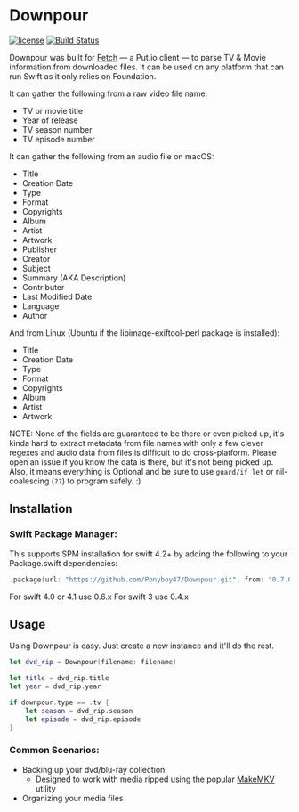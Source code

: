 # Downpour
[![license](https://img.shields.io/badge/license-GPLv3-blue.svg)](https://github.com/Ponyboy47/Downpour/blob/master/LICENSE) [![Build Status](https://travis-ci.org/Ponyboy47/Downpour.svg?branch=master)](https://travis-ci.org/Ponyboy47/Downpour)

Downpour was built for [Fetch](http://getfetchapp.com) — a Put.io client — to parse TV & Movie information from downloaded files. It can be used on any platform that can run Swift as it only relies on Foundation.

It can gather the following from a raw video file name:

- TV or movie title
- Year of release
- TV season number
- TV episode number

It can gather the following from an audio file on macOS:

- Title
- Creation Date
- Type
- Format
- Copyrights
- Album
- Artist
- Artwork
- Publisher
- Creator
- Subject
- Summary (AKA Description)
- Contributer
- Last Modified Date
- Language
- Author

And from Linux (Ubuntu if the libimage-exiftool-perl package is installed):

- Title
- Creation Date
- Type
- Format
- Copyrights
- Album
- Artist
- Artwork

NOTE: None of the fields are guaranteed to be there or even picked up, it's kinda hard to extract metadata from file names with only a few clever regexes and audio data from files is difficult to do cross-platform. Please open an issue if you know the data is there, but it's not being picked up. Also, it means everything is Optional and be sure to use `guard/if let` or nil-coalescing (`??`) to program safely. :)

## Installation
### Swift Package Manager:
This supports SPM installation for swift 4.2+ by adding the following to your Package.swift dependencies:
```swift
.package(url: "https://github.com/Ponyboy47/Downpour.git", from: "0.7.0")
```
For swift 4.0 or 4.1 use 0.6.x
For swift 3 use 0.4.x

## Usage

Using Downpour is easy. Just create a new instance and it'll do the rest.

```swift
let dvd_rip = Downpour(filename: filename)

let title = dvd_rip.title
let year = dvd_rip.year

if downpour.type == .tv {
    let season = dvd_rip.season
    let episode = dvd_rip.episode
}
```

### Common Scenarios:
- Backing up your dvd/blu-ray collection
  - Designed to work with media ripped using the popular [MakeMKV](http://makemkv.com) utility
- Organizing your media files

